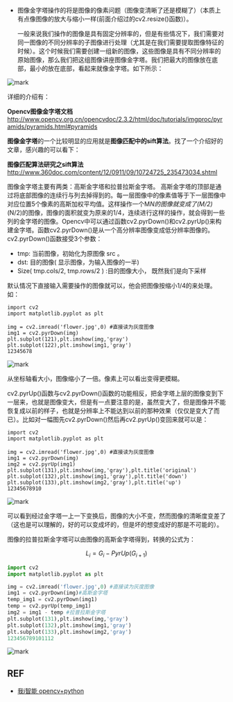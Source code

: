 - 图像金字塔操作的将是图像的像素问题（图像变清晰了还是模糊了）（本质上有点像图像的放大与缩小一样(前面介绍过的cv2.resize()函数)）。

  一般来说我们操作的图像是具有固定分辨率的，但是有些情况下，我们需要对同一图像的不同分辨率的子图像进行处理（尤其是在我们需要提取图像特征的时候）。这个时候我们需要创建一组新的图像，这些图像是具有不同分辨率的原始图像，那么我们把这组图像讲座图像金字塔。我们把最大的图像放在底部，最小的放在底部，看起来就像金字塔。如下所示：


![mark](http://pacdb2bfr.bkt.clouddn.com/blog/image/180812/h4bh7Bmfgg.png?imageslim)

  详细的介绍有：

  **Opencv图像金字塔文档**http://www.opencv.org.cn/opencvdoc/2.3.2/html/doc/tutorials/imgproc/pyramids/pyramids.html#pyramids

**图像金字塔**的一个比较明显的应用就是**图像匹配中的sift算法**。找了一个介绍好的文章，感兴趣的可以看下：

**图像匹配算法研究之sift算法**http://www.360doc.com/content/12/0911/09/10724725_235473034.shtml

图像金字塔主要有两类：高斯金字塔和拉普拉斯金字塔。
高斯金字塔的顶部是通过将底部图像的连续行与列去掉得到的。每一层图像中的像素值等于下一层图像中对应位置5个像素的高斯加权平均值。这样操作一个M*N的图像就变成了(M/2)*(N/2)的图像，图像的面积就变为原来的1/4，连续进行这样的操作，就会得到一些列的金字塔的图像。Opencv中可以通过函数cv2.pyrDown()和cv2.pyrUp()来构建金字塔。函数cv2.pyrDown()是从一个高分辨率图像变成低分辨率图像的。cv2.pyrDown()函数接受3个参数：

- tmp: 当前图像，初始化为原图像 src 。
- dst: 目的图像( 显示图像，为输入图像的一半)
- Size( tmp.cols/2, tmp.rows/2 ) :目的图像大小， 既然我们是向下采样

默认情况下直接输入需要操作的图像就可以，他会把图像按缩小1/4的来处理。如：

```
import cv2
import matplotlib.pyplot as plt

img = cv2.imread('flower.jpg',0) #直接读为灰度图像
img1 = cv2.pyrDown(img)
plt.subplot(121),plt.imshow(img,'gray')
plt.subplot(122),plt.imshow(img1,'gray')
12345678
```

![mark](http://pacdb2bfr.bkt.clouddn.com/blog/image/180812/4HbGfFcmh5.png?imageslim)

从坐标轴看大小，图像缩小了一倍。像素上可以看出变得更模糊。

cv2.pyrUp()函数与cv2.pyrDown()函数的功能相反，把金字塔上层的图像变到下一层来，也就是图像变大，但是有一点要注意的是，虽然变大了，但是图像并不能恢复成以前的样子，也就是分辨率上不能达到以前的那种效果（仅仅是变大了而已）。比如对一幅图先cv2.pyrDown()然后再cv2.pyrUp()变回来就可以是：

```
import cv2
import matplotlib.pyplot as plt

img = cv2.imread('flower.jpg',0) #直接读为灰度图像
img1 = cv2.pyrDown(img)
img2 = cv2.pyrUp(img1)
plt.subplot(131),plt.imshow(img,'gray'),plt.title('original')
plt.subplot(132),plt.imshow(img1,'gray'),plt.title('down')
plt.subplot(133),plt.imshow(img2,'gray'),plt.title('up')
12345678910
```

![mark](http://pacdb2bfr.bkt.clouddn.com/blog/image/180812/kcfmKEaFim.png?imageslim)


可以看到经过金字塔一上一下变换后，图像的大小不变，然而图像的清晰度变差了（这也是可以理解的，好的可以变成坏的，但是坏的想变成好的那是不可能的）。

图像的拉普拉斯金字塔可以由图像的高斯金字塔得到，转换的公式为：

$$L_i=G_i-PyrUp(G_{i+1})$$



```python
import cv2
import matplotlib.pyplot as plt

img = cv2.imread('flower.jpg',0) #直接读为灰度图像
img1 = cv2.pyrDown(img)#高斯金字塔
temp_img1 = cv2.pyrDown(img1)
temp = cv2.pyrUp(temp_img1)
img2 = img1 - temp #拉普拉斯金字塔
plt.subplot(131),plt.imshow(img,'gray')
plt.subplot(132),plt.imshow(img1,'gray')
plt.subplot(133),plt.imshow(img2,'gray')
123456789101112
```

![mark](http://pacdb2bfr.bkt.clouddn.com/blog/image/180812/4lbck729ka.png?imageslim)




## REF

- [我i智能  opencv+python](https://blog.csdn.net/on2way/article/category/5630773)
